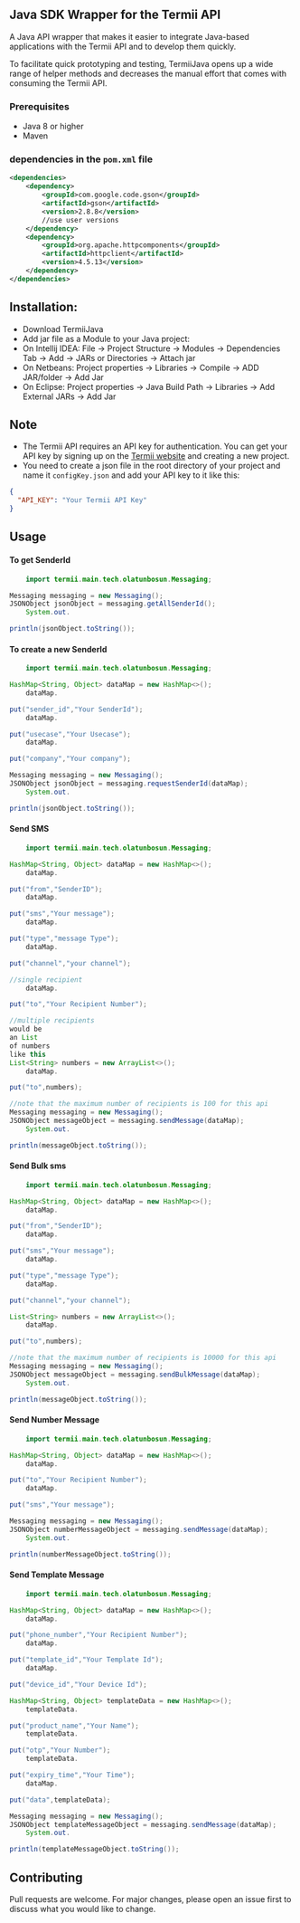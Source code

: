##  Java SDK Wrapper for the Termii API 
A Java API wrapper that makes it easier to integrate Java-based applications with the Termii API and to develop them quickly.

To facilitate quick prototyping and testing, TermiiJava opens up a wide range of helper methods and decreases the manual effort that comes with consuming the Termii API. 

### Prerequisites

- Java 8 or higher
- Maven

### dependencies in the `pom.xml` file
```xml
<dependencies>
    <dependency>
        <groupId>com.google.code.gson</groupId>
        <artifactId>gson</artifactId>
        <version>2.8.8</version>
        //use user versions
    </dependency>
    <dependency>
        <groupId>org.apache.httpcomponents</groupId>
        <artifactId>httpclient</artifactId>
        <version>4.5.13</version>
    </dependency>
</dependencies>
```
## Installation:
- Download TermiiJava 
- Add jar file as a Module to your Java project:
- On Intellij IDEA: File -> Project Structure -> Modules -> Dependencies Tab -> Add -> JARs or Directories -> Attach jar
- On Netbeans: Project properties -> Libraries -> Compile -> ADD JAR/folder -> Add Jar
- On Eclipse: Project properties -> Java Build Path -> Libraries -> Add External JARs -> Add Jar
## Note
- The Termii API requires an API key for authentication. You can get your API key by signing up on the [Termii website](https://account.termii.com/signup) and creating a new project.
- You need to create a json file in the root directory of your project and name it `configKey.json` and add your API key to it like this:
```json
{
  "API_KEY": "Your Termii API Key"
}
```
## Usage
#### To get SenderId

```java
    import termii.main.tech.olatunbosun.Messaging;

Messaging messaging = new Messaging();
JSONObject jsonObject = messaging.getAllSenderId();
    System.out.

println(jsonObject.toString());
```
#### To create a new SenderId

```java
    import termii.main.tech.olatunbosun.Messaging;

HashMap<String, Object> dataMap = new HashMap<>();
    dataMap.

put("sender_id","Your SenderId");
    dataMap.

put("usecase","Your Usecase");
    dataMap.

put("company","Your company");

Messaging messaging = new Messaging();
JSONObject jsonObject = messaging.requestSenderId(dataMap);
    System.out.

println(jsonObject.toString());
```
#### Send SMS

```java
    import termii.main.tech.olatunbosun.Messaging;

HashMap<String, Object> dataMap = new HashMap<>();
    dataMap.

put("from","SenderID");
    dataMap.

put("sms","Your message");
    dataMap.

put("type","message Type");
    dataMap.

put("channel","your channel");

//single recipient
    dataMap.

put("to","Your Recipient Number");

//multiple recipients
would be
an List
of numbers
like this
List<String> numbers = new ArrayList<>();
    dataMap.

put("to",numbers);

//note that the maximum number of recipients is 100 for this api
Messaging messaging = new Messaging();
JSONObject messageObject = messaging.sendMessage(dataMap);
    System.out.

println(messageObject.toString());
```
#### Send Bulk sms

```java
    import termii.main.tech.olatunbosun.Messaging;

HashMap<String, Object> dataMap = new HashMap<>();
    dataMap.

put("from","SenderID");
    dataMap.

put("sms","Your message");
    dataMap.

put("type","message Type");
    dataMap.

put("channel","your channel");

List<String> numbers = new ArrayList<>();
    dataMap.

put("to",numbers);

//note that the maximum number of recipients is 10000 for this api
Messaging messaging = new Messaging();
JSONObject messageObject = messaging.sendBulkMessage(dataMap);
    System.out.

println(messageObject.toString());
```
#### Send Number Message

```java
    import termii.main.tech.olatunbosun.Messaging;

HashMap<String, Object> dataMap = new HashMap<>();
    dataMap.

put("to","Your Recipient Number");
    dataMap.

put("sms","Your message");

Messaging messaging = new Messaging();
JSONObject numberMessageObject = messaging.sendMessage(dataMap);
    System.out.

println(numberMessageObject.toString());
```
#### Send Template Message

```java
    import termii.main.tech.olatunbosun.Messaging;

HashMap<String, Object> dataMap = new HashMap<>();
    dataMap.

put("phone_number","Your Recipient Number");
    dataMap.

put("template_id","Your Template Id");
    dataMap.

put("device_id","Your Device Id");

HashMap<String, Object> templateData = new HashMap<>();
    templateData.

put("product_name","Your Name");
    templateData.

put("otp","Your Number");
    templateData.

put("expiry_time","Your Time");
    dataMap.

put("data",templateData);

Messaging messaging = new Messaging();
JSONObject templateMessageObject = messaging.sendMessage(dataMap);
    System.out.

println(templateMessageObject.toString());
```





## Contributing
Pull requests are welcome. For major changes, please open an issue first to discuss what you would like to change.





